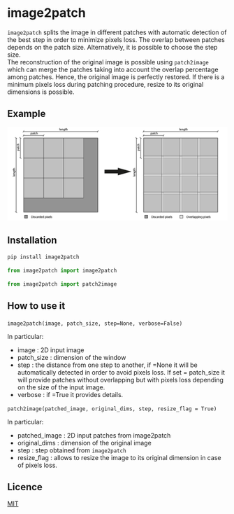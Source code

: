 # image2patch
`image2patch` splits the image in different patches with automatic detection of the best step in order to minimize pixels loss. The overlap between patches depends on the patch size.
Alternatively, it is possible to choose the step size.  
The reconstruction of the original image is possible using `patch2image` which can merge the patches taking into account the overlap percentage among patches. Hence, the original image is perfectly restored. 
If there is a minimum pixels loss during patching procedure, resize to its original dimensions is possible. 

## Example
![pic](example.png)

## Installation
```Python
pip install image2patch
```
```Python
from image2patch import image2patch
```
```Python
from image2patch import patch2image
```
## How to use it
`image2patch(image, patch_size, step=None, verbose=False)`

In particular:
- image : 2D input image
- patch_size : dimension of the window
- step : the distance from one step to another, if =None it will be automatically detected in order to avoid pixels loss. If set = patch_size it will provide patches without overlapping but with pixels loss depending on the size of the input image. 
- verbose : if =True it provides details. 
 

`patch2image(patched_image, original_dims, step, resize_flag = True)`

In particular:
- patched_image : 2D input patches from image2patch
- original_dims : dimension of the original image
- step : step obtained from `image2patch`
- resize_flag : allows to resize the image to its original dimension in case of pixels loss. 

 
## Licence
[MIT](https://choosealicense.com/licenses/mit/)

